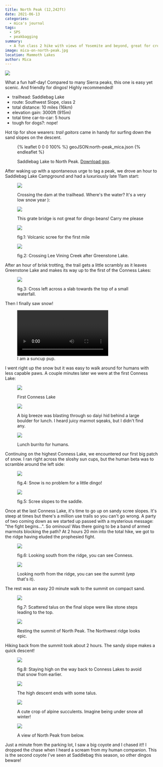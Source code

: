 ```yaml
---
title: North Peak (12,242ft)
date: 2021-06-13
categories:
  - mica's journal
tags:
  - SPS
  - peakbagging
summary:
  - A fun class 2 hike with views of Yosemite and beyond, great for cross-country beginners and expert dingos!
image: mica-on-north-peak.jpg
location: Mammoth Lakes
author: Mica
---
```


![](summit-pan.jpg)

What a fun half-day! Compared to many Sierra peaks, this one is easy yet scenic. And friendly for dingos! Highly recommended!

- trailhead: Saddlebag Lake
- route: Southwest Slope, class 2
- total distance: 10 miles (16km)
- elevation gain: 3000ft (915m)
- total time car-to-car: 5 hours
- tough for dogs?: nope!

Hot tip for shoe wearers: _trail gaitors_ came in handy for surfing down the sand slopes on the descent.

<figure>

{% leaflet 0 0 0 100% %}
geoJSON:north-peak_mica.json
{% endleaflet %}

<figcaption>

Saddlebag Lake to North Peak. [Download gpx](north-peak_mica.gpx).

</figcaption>
</figure>

After waking up with a spontaneous urge to tag a peak, we drove an hour to Saddlebag Lake Campground and had a luxuriously late 11am start:

<div class="photos"><div class="photo">
<figure>

![](dam.jpg)

<figcaption>
Crossing the dam at the trailhead. Where's the water? It's a very low snow year ):
</figcaption>
</figure>

</div><div class="photo">
<figure>

![](anti-dingo-grate.jpg)

<figcaption>
This grate bridge is not great for dingo beans! Carry me please
</figcaption>
</figure>

</div></div>

<figure>

![](volcanic-scree.jpg)

<figcaption>
fig.1: Volcanic scree for the first mile
</figcaption>
</figure>

<figure>

![](crossing-lee-vining-creek.jpg)

<figcaption>
fig.2: Crossing Lee Vining Creek after Greenstone Lake.
</figcaption>
</figure>

After an hour of brisk trotting, the trail gets a little scrambly as it leaves Greenstone Lake and makes its way up to the first of the Conness Lakes:

<figure>

![](slab.jpg)

<figcaption>
fig.3: Cross left across a slab towards the top of a small waterfall.
</figcaption>
</figure>

Then I finally saw snow!

<figure>
<video controls playsinline aria-label="Embedded video" disablepictureinpicture >
  <source src="snow-roll.mp4" >
  <p>Your browser doesn't support HTML5 video. Here is
     a <a href="snow-roll.mp4">link to the video</a> instead.</p>
</video>
<figcaption>
I am a suncup pup.
</figcaption>
</figure>

I went right up the snow but it was easy to walk around for humans with less capable paws. A couple minutes later we were at the first Conness Lake:

<figure>

![](conness-lake-1.jpg)

<figcaption>
First Conness Lake
</figcaption>
</figure>

<div class="photos"><div class="photo">
<figure>

![](anti-wind_boulder.jpg)

<figcaption>
A big breeze was blasting through so daiyi hid behind a large boulder for lunch. I heard juicy marmot sqeaks, but I didn't find any.
</figcaption>
</figure>

</div><div class="photo">
<figure>

![](lunch-burrito.jpg)

<figcaption>
Lunch burrito for humans.
</figcaption>
</figure>

</div></div>

Continuing on the highest Conness Lake, we encountered our first big patch of snow. I ran right across the sloshy sun cups, but the human beta was to scramble around the left side:

<figure>

![](snow-field.jpg)

<figcaption>
fig.4: Snow is no problem for a little dingo!
</figcaption>
</figure>

<div class="photo-section">
  <div class="photo-right-pull photo-small">

<figure>

![](scree-slopes.jpg)

<figcaption>
fig.5: Scree slopes to the saddle.
</figcaption>
</figure>
  </div>

Once at the last Conness Lake, it's time to go up on sandy scree slopes. It's steep at times but there's a million use trails so you can't go wrong. A party of two coming down as we started up passed with a mysterious message: "the fight begins...". So ominous! Was there going to be a band of armed marmots blocking the path? At 2 hours 20 min into the total hike, we got to the ridge having eluded the prophesied fight.

</div>

<div class="photos"><div class="photo">
<figure>

![](saddle-south.jpg)

<figcaption>
fig.6: Looking south from the ridge, you can see Conness.
</figcaption>
</figure>

</div><div class="photo">
<figure>

![](saddle-north.jpg)

<figcaption>
Looking north from the ridge, you can see the summit (yep that's it).
</figcaption>
</figure>
</div></div>

The rest was an easy 20 minute walk to the summit on compact sand.

<div class="photo-small">
<figure>

![](talus-to-top.jpg)

<figcaption>
fig.7: Scattered talus on the final slope were like stone steps leading to the top.
</figcaption>
</figure>

</div>

<figure>

![](mica-on-north-peak.jpg)

<figcaption>
Resting the summit of North Peak. The Northwest ridge looks epic.
</figcaption>
</figure>

Hiking back from the summit took about 2 hours. The sandy slope makes a quick descent!

<div class="photos"><div class="photo">
<figure>

![](high-descent.jpg)

<figcaption>
fig.8: Staying high on the way back to Conness Lakes to avoid that snow from earlier. 
</figcaption>
</figure>

</div><div class="photo">
<figure>

![](talus-descent.jpg)

<figcaption>
The high descent ends with some talus.
</figcaption>
</figure>

</div></div>

<figure>

![](alpine-succulents.jpg)

<figcaption>
A cute crop of alpine succulents. Imagine being under snow all winter!
</figcaption>
</figure>

<figure>

![](north-peak-from-below.jpg)

<figcaption>
A view of North Peak from below.
</figcaption>
</figure>

Just a minute from the parking lot, I saw a big coyote and I chased it!! I dropped the chase when I heard a scream from my human companion. This is the second coyote I've seen at Saddlebag this season, so other dingos beware!
